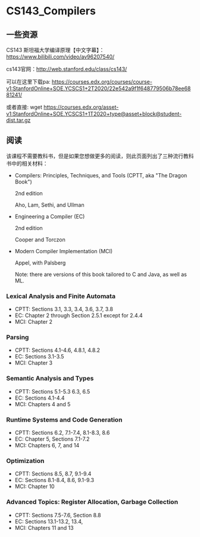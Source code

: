 # CS143_Compilers

## 一些资源

CS143 斯坦福大学编译原理【中文字幕】：https://www.bilibili.com/video/av96207540/

cs143官网：http://web.stanford.edu/class/cs143/

可以在这里下载pa: https://courses.edx.org/courses/course-v1:StanfordOnline+SOE.YCSCS1+2T2020/22e542a9f1f648779506b78ee6881241/

或者直接:  wget https://courses.edx.org/asset-v1:StanfordOnline+SOE.YCSCS1+1T2020+type@asset+block@student-dist.tar.gz





## 阅读
该课程不需要教科书，但是如果您想做更多的阅读，则此页面列出了三种流行教科书中的相关材料：

* Compilers: Principles, Techniques, and Tools (CPTT, aka "The Dragon Book")
  
  2nd edition
  
  Aho, Lam, Sethi, and Ullman


* Engineering a Compiler (EC)
  
  2nd edition
  
  Cooper and Torczon


* Modern Compiler Implementation (MCI)
  
  Appel, with Palsberg
  
  Note: there are versions of this book tailored to C and Java, as well as ML.


### Lexical Analysis and Finite Automata
   * CPTT: Sections 3.1, 3.3, 3.4, 3.6, 3.7, 3.8
   * EC: Chapter 2 through Section 2.5.1 except for 2.4.4
   * MCI: Chapter 2
### Parsing
   * CPTT: Sections 4.1-4.6, 4.8.1, 4.8.2
   * EC: Sections 3.1-3.5
   * MCI: Chapter 3
### Semantic Analysis and Types
   * CPTT: Sections 5.1-5.3 6.3, 6.5
   * EC: Sections 4.1-4.4
   * MCI: Chapters 4 and 5
### Runtime Systems and Code Generation
   * CPTT: Sections 6.2, 7.1-7.4, 8.1-8.3, 8.6
   * EC: Chapter 5, Sections 7.1-7.2
   * MCI: Chapters 6, 7, and 14
### Optimization
   * CPTT: Sections 8.5, 8.7, 9.1-9.4
   * EC: Sections 8.1-8.4, 8.6, 9.1-9.3
   * MCI: Chapter 10
### Advanced Topics: Register Allocation, Garbage Collection
   * CPTT: Sections 7.5-7.6, Section 8.8
   * EC: Sections 13.1-13.2, 13.4,
   * MCI: Chapters 11 and 13
